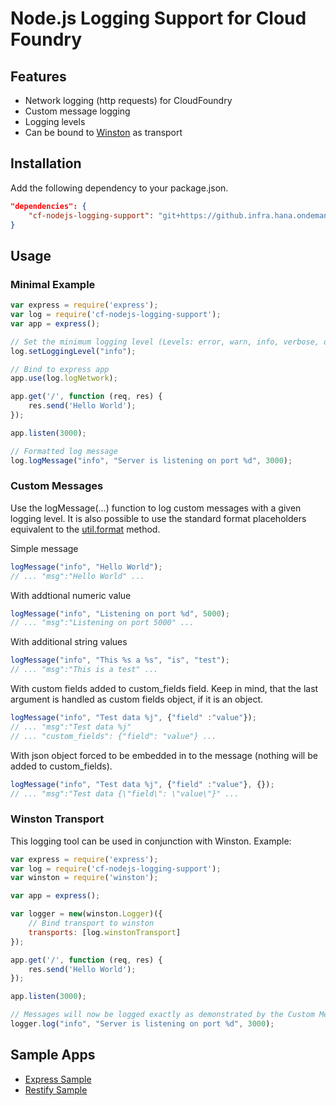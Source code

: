 # Node.js Logging Support for Cloud Foundry

## Features

  * Network logging (http requests) for CloudFoundry
  * Custom message logging
  * Logging levels
  * Can be bound to [Winston](https://github.com/winstonjs/winston) as transport 

## Installation

Add the following dependency to your package.json.

```json
"dependencies": {
    "cf-nodejs-logging-support": "git+https://github.infra.hana.ondemand.com/d061632/cf-nodejs-logging-support"
}
```
    
## Usage

### Minimal Example
```js
var express = require('express');
var log = require('cf-nodejs-logging-support');
var app = express();

// Set the minimum logging level (Levels: error, warn, info, verbose, debug, silly)
log.setLoggingLevel("info");

// Bind to express app
app.use(log.logNetwork);

app.get('/', function (req, res) {
    res.send('Hello World');
});

app.listen(3000);

// Formatted log message
log.logMessage("info", "Server is listening on port %d", 3000);
```
### Custom Messages

Use the logMessage(...) function to log custom messages with a given logging level. It is also possible to use the standard format placeholders equivalent to the [util.format](https://nodejs.org/api/util.html#util_util_format_format) method.

Simple message
```js
logMessage("info", "Hello World"); 
// ... "msg":"Hello World" ...
```

With addtional numeric value
```js
logMessage("info", "Listening on port %d", 5000); 
// ... "msg":"Listening on port 5000" ...
```

With additional string values
```js
logMessage("info", "This %s a %s", "is", "test"); 
// ... "msg":"This is a test" ...
```

With custom fields added to custom_fields field. Keep in mind, that the last argument is handled as custom fields object, if it is an object.
```js
logMessage("info", "Test data %j", {"field" :"value"}); 
// ... "msg":"Test data %j" 
// ... "custom_fields": {"field": "value"} ...
```

With json object forced to be embedded in to the message (nothing will be added to custom_fields).
```js
logMessage("info", "Test data %j", {"field" :"value"}, {}); 
// ... "msg":"Test data {\"field\": \"value\"}" ...
```

### Winston Transport
This logging tool can be used in conjunction with Winston. Example:
```js
var express = require('express');
var log = require('cf-nodejs-logging-support');
var winston = require('winston');

var app = express();

var logger = new(winston.Logger)({
    // Bind transport to winston
    transports: [log.winstonTransport]
});

app.get('/', function (req, res) {
    res.send('Hello World');
});

app.listen(3000);

// Messages will now be logged exactly as demonstrated by the Custom Messages paragraph
logger.log("info", "Server is listening on port %d", 3000);
```

## Sample Apps

  * [Express Sample](sample/cf-nodejs-shoutboard-express)
  * [Restify Sample](sample/cf-nodejs-shoutboard-restify)
